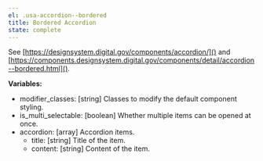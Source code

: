 ```yaml
---
el: .usa-accordion--bordered
title: Bordered Accordion
state: complete
---
```

See [https://designsystem.digital.gov/components/accordion/]() and
[https://components.designsystem.digital.gov/components/detail/accordion--bordered.html]().

__Variables:__
* modifier_classes: [string] Classes to modify the default component styling.
* is_multi_selectable: [boolean] Whether multiple items can be opened at once.
* accordion: [array] Accordion items.
  * title: [string] Title of the item.
  * content: [string] Content of the item.
